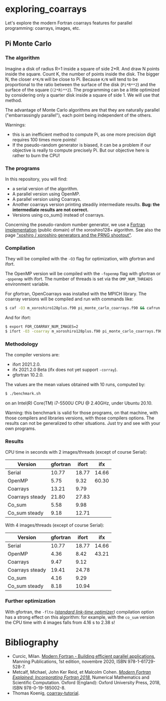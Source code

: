 # exploring_coarrays

Let's explore the modern Fortran coarrays features for parallel programming: coarrays, images, etc.

## Pi Monte Carlo

### The algorithm

Imagine a disk of radius R=1 inside a square of side 2*R. And draw N points inside the square. Count K, the number of points inside the disk. The bigger N, the closer `4*K/N` will be close to Pi. Because `K/N` will tend to be proportional to the ratio between the surface of the disk (`Pi*R**2`) and the surface of the square (`(2*R)**2`). The programming can be a little optimized by considering only a quarter disk inside a square of side 1. We will use that method.

The advantage of Monte Carlo algorithms are that they are naturally parallel ("embarrassingly parallel"), each point being independent of the others.

Warnings:

* this is an inefficient method to compute Pi, as one more precision digit requires 100 times more points!
* If the pseudo-random generator is biased, it can be a problem if our objective is really to compute precisely Pi. But our objective here is rather to burn the CPU!

### The programs

In this repository, you will find:

* a serial version of the algorithm.
* A parallel version using OpenMP.
* A parallel version using Coarrays.
* Another coarrays version printing steadily intermediate results. **Bug: the intermediate results are not correct.**
* Versions using co_sum() instead of coarrays.

Concerning the pseudo-random number generator, we use a [Fortran implementation](https://github.com/jannisteunissen/xoroshiro128plus_fortran) (public domain) of the xoroshiro128+ algorithm. See also the page ["xoshiro / xoroshiro generators and the PRNG shootout"](https://prng.di.unimi.it/).


### Compilation

They will be compiled with the `-O3` flag for optimization, with gfortran and ifort. 

The OpenMP version will be compiled with the `-fopenmp` flag with gfortran or `-qopenmp` with ifort. The number of threads is set via the `OMP_NUM_THREADS` environment variable.


For gfortran, OpenCoarrays was installed with the MPICH library. The coarray versions will be compiled and run with commands like:

```bash
$ caf -O3 m_xoroshiro128plus.f90 pi_monte_carlo_coarrays.f90 && cafrun -n 2 ./a.out
```

And for ifort:

```bash
$ export FOR_COARRAY_NUM_IMAGES=2
$ ifort -O3 -coarray m_xoroshiro128plus.f90 pi_monte_carlo_coarrays.f90 && ./a.out
```


### Methodology

The compiler versions are:

* ifort 2021.2.0.
* ifx 2021.2.0 Beta (ifx does not yet support `-corray`).
* gfortran 10.2.0.

The values are the mean values obtained with 10 runs, computed by:

```bash
$ ./benchmark.sh
```
on an Intel(R) Core(TM) i7-5500U CPU @ 2.40GHz, under Ubuntu 20.10.

Warning: this benchmark is valid for those programs, on that machine, with those compilers and libraries versions, with those compilers options. The results can not be generalized to other situations. Just try and see with your own programs. 

### Results

CPU time in seconds with 2 images/threads (except of course Serial):

| Version              | gfortran | ifort   | ifx     |
| -------------------- | -------- | ------- | ------- |
| Serial               |  10.77   | 18.77   | 14.66   |
| OpenMP               |   5.75   |  9.32   | 60.30   |
| Coarrays             |  13.21   |  9.79   |         |
| Coarrays steady      |  21.80   | 27.83   |         |
| Co_sum               |   5.58   |  9.98   |         |
| Co_sum steady        |   9.18   | 12.71   |         |

With 4 images/threads (except of course Serial):

| Version              | gfortran | ifort   | ifx     |
| -------------------- | -------- | ------- | ------- |
| Serial               |  10.77   | 18.77   | 14.66   |
| OpenMP               |   4.36   |  8.42   | 43.21   |
| Coarrays             |   9.47   |  9.12   |         |
| Coarrays steady      |  19.41   | 24.78   |         |
| Co_sum               |   4.16   |  9.29   |         |
| Co_sum steady        |   8.18   | 10.94   |         |

### Further optimization

With gfortran, the `-flto` *([standard link-time optimizer](https://gcc.gnu.org/onlinedocs/gcc/Optimize-Options.html))* compilation option has a strong effect on this algorithm: for example, with the `co_sum` version the CPU time with 4 images falls from 4.16 s to 2.38 s!


# Bibliography

* Curcic, Milan. [Modern Fortran - Building efficient parallel applications](https://learning.oreilly.com/library/view/-/9781617295287/?ar), Manning Publications, 1st edition, novembre 2020, ISBN 978-1-61729-528-7.
* Metcalf, Michael, John Ker Reid, et Malcolm Cohen. *[Modern Fortran Explained: Incorporating Fortran 2018.](https://oxford.universitypressscholarship.com/view/10.1093/oso/9780198811893.001.0001/oso-9780198811893)* Numerical Mathematics and Scientific Computation. Oxford (England): Oxford University Press, 2018, ISBN 978-0-19-185002-8.
* Thomas Koenig, [coarray-tutorial](https://github.com/tkoenig1/coarray-tutorial/blob/main/tutorial.md).
